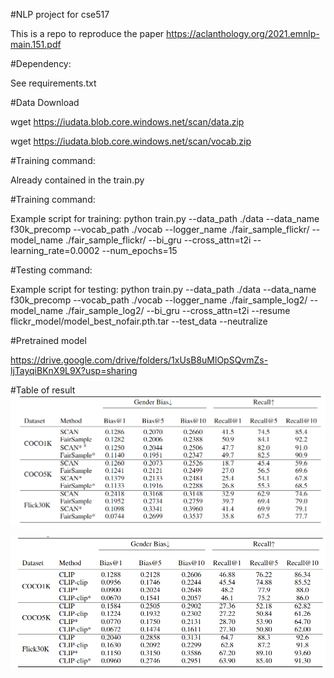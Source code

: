 #NLP project for cse517

This is a repo to reproduce the paper https://aclanthology.org/2021.emnlp-main.151.pdf

#Dependency:

See requirements.txt

#Data Download

wget https://iudata.blob.core.windows.net/scan/data.zip

wget https://iudata.blob.core.windows.net/scan/vocab.zip

#Training command:

Already contained in the train.py

#Training command:

Example script for training:
python train.py --data_path ./data --data_name f30k_precomp --vocab_path ./vocab --logger_name ./fair_sample_flickr/ --model_name ./fair_sample_flickr/ --bi_gru --cross_attn=t2i --learning_rate=0.0002 --num_epochs=15

#Testing command:

Example script for testing:
python train.py --data_path ./data --data_name f30k_precomp --vocab_path ./vocab --logger_name ./fair_sample_log2/ --model_name ./fair_sample_log2/ --bi_gru --cross_attn=t2i --resume flickr_model/model_best_nofair.pth.tar --test_data --neutralize

#Pretrained model

https://drive.google.com/drive/folders/1xUsB8uMlOpSQvmZs-ljTayqiBKnX9L9X?usp=sharing

#Table of result
![avatar](image/pre.png)

![avatar](image/post.png)
